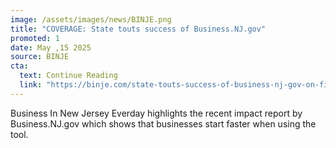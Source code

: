 ```yaml
---
image: /assets/images/news/BINJE.png
title: "COVERAGE: State touts success of Business.NJ.gov"
promoted: 1
date: May ,15 2025
source: BINJE
cta:
  text: Continue Reading
  link: "https://binje.com/state-touts-success-of-business-nj-gov-on-five-year-anniversary"
---
```

Business In New Jersey Everday highlights the recent impact report by Business.NJ.gov which shows that businesses start faster when using the tool.
